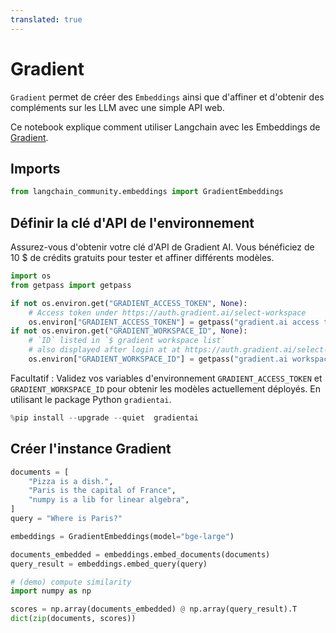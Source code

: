 ```yaml
---
translated: true
---
```


# Gradient

`Gradient` permet de créer des `Embeddings` ainsi que d'affiner et d'obtenir des compléments sur les LLM avec une simple API web.

Ce notebook explique comment utiliser Langchain avec les Embeddings de [Gradient](https://gradient.ai/).

## Imports

```python
from langchain_community.embeddings import GradientEmbeddings
```

## Définir la clé d'API de l'environnement

Assurez-vous d'obtenir votre clé d'API de Gradient AI. Vous bénéficiez de 10 $ de crédits gratuits pour tester et affiner différents modèles.

```python
import os
from getpass import getpass

if not os.environ.get("GRADIENT_ACCESS_TOKEN", None):
    # Access token under https://auth.gradient.ai/select-workspace
    os.environ["GRADIENT_ACCESS_TOKEN"] = getpass("gradient.ai access token:")
if not os.environ.get("GRADIENT_WORKSPACE_ID", None):
    # `ID` listed in `$ gradient workspace list`
    # also displayed after login at at https://auth.gradient.ai/select-workspace
    os.environ["GRADIENT_WORKSPACE_ID"] = getpass("gradient.ai workspace id:")
```

Facultatif : Validez vos variables d'environnement `GRADIENT_ACCESS_TOKEN` et `GRADIENT_WORKSPACE_ID` pour obtenir les modèles actuellement déployés. En utilisant le package Python `gradientai`.

```python
%pip install --upgrade --quiet  gradientai
```

## Créer l'instance Gradient

```python
documents = [
    "Pizza is a dish.",
    "Paris is the capital of France",
    "numpy is a lib for linear algebra",
]
query = "Where is Paris?"
```

```python
embeddings = GradientEmbeddings(model="bge-large")

documents_embedded = embeddings.embed_documents(documents)
query_result = embeddings.embed_query(query)
```

```python
# (demo) compute similarity
import numpy as np

scores = np.array(documents_embedded) @ np.array(query_result).T
dict(zip(documents, scores))
```
